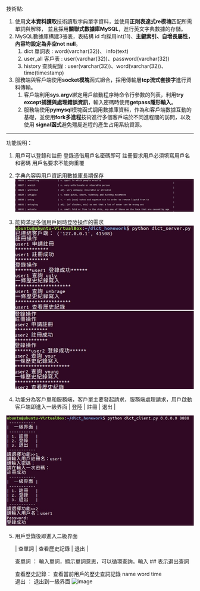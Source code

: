 技術點:
1. 使用**文本資料讀取**技術讀取字典單字資料，並使用**正則表達式re模塊**匹配所需單詞與解釋，
   並且採用**關聯式數據庫MySQL**，進行英文字典數據的存儲。
2. MySQL數據庫構建3張表，表結構 id 均採用int(11)、**主鍵索引、自增長屬性，內容均設定為非空not null**。
   1. dict 單詞表 : word(varchar(32))、 info(text)
   2. user_all 客戶表 : user(varchar(32))、password(varchar(32))
   3. history 查詢紀錄 : user(varchar(32))、word(varchar(32))、time(timestamp)
3. 服務端與客戶端使用**socket模塊**函式組合，採用傳輸層**tcp流式套接字**進行資料傳輸。
   1. 客戶端利用**sys.argv**綁定用戶啟動程序時命令行參數的列表，利用**try except捕獲與處理錯誤資訊**，輸入密碼時使用**getpass隱形輸入**。
   2. 服務端使用**pymysql**模塊函式調用數據庫資料，作為和客戶端數據互動的基礎，並使用**fork多進程**技術進行多個客戶端於不同進程間的訪問，以及使用
      **signal函式**避免殭屍進程的產生占用系統資源。
--------------------------------------------------------------------------------------------      
功能說明：
1. 用戶可以登錄和註冊
   登錄憑借用戶名密碼即可
   註冊要求用戶必須填寫用戶名和密碼
   用戶名要求不能夠重覆

2. 字典內容與用戶資訊用數據庫長期保存
![image](https://github.com/dian0624/dict/blob/master/image2/888.jpg)
3. 能夠滿足多個用戶同時登陸操作的需求
![image](https://github.com/dian0624/dict/blob/master/image2/666.jpg) 
![image](https://github.com/dian0624/dict/blob/master/image2/777.jpg)
4. 功能分為客戶單和服務端，客戶單主要發起請求，服務端處理請求，用戶啟動客戶端即進入一級界面
| 登陸 | 註冊 | 退出 |

![image](https://github.com/dian0624/dict/blob/master/image2/444.jpg)
	 
5. 用戶登錄後即進入二級界面

     | 查單詞 | 查看歷史記錄 | 退出 |

     查單詞 ： 輸入單詞，顯示單詞意思，可以循環查詢。輸入 ## 表示退出查詞

     查看歷史記錄： 查看當前用戶的歷史查詞記錄
        name     word    time     
     退出 ： 退出到一級界面
![image](ttps://github.com/dian0624/dict/blob/master/image2/555.jpg)


